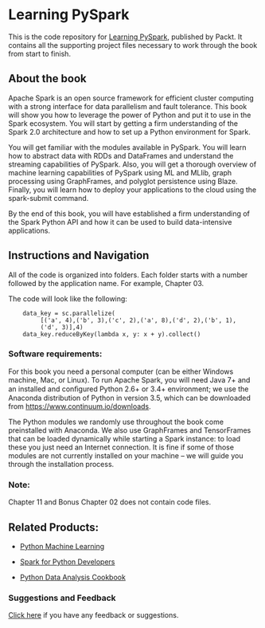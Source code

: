 # Learning PySpark
This is the code repository for [Learning PySpark](https://www.packtpub.com/big-data-and-business-intelligence/learning-pyspark?utm_source=github&utm_medium=repository&utm_content=9781786463708), published by Packt. It contains all the supporting project files necessary to work through the book from start to finish.

## About the book
Apache Spark is an open source framework for efficient cluster computing with a strong interface for data parallelism and fault tolerance. This book will show you how to leverage the power of Python and put it to use in the Spark ecosystem. You will start by getting a firm understanding of the Spark 2.0 architecture and how to set up a Python environment for Spark.

You will get familiar with the modules available in PySpark. You will learn how to abstract data with RDDs and DataFrames and understand the streaming capabilities of PySpark. Also, you will get a thorough overview of machine learning capabilities of PySpark using ML and MLlib, graph processing using GraphFrames, and polyglot persistence using Blaze. Finally, you will learn how to deploy your applications to the cloud using the spark-submit command.

By the end of this book, you will have established a firm understanding of the Spark Python API and how it can be used to build data-intensive applications.

## Instructions and Navigation
All of the code is organized into folders. Each folder starts with a number followed by the application name. For example, Chapter 03.

The code will look like the following:
          
        data_key = sc.parallelize( 
             [('a', 4),('b', 3),('c', 2),('a', 8),('d', 2),('b', 1), 
             ('d', 3)],4) 
        data_key.reduceByKey(lambda x, y: x + y).collect() 

### Software requirements:
For this book you need a personal computer (can be either Windows machine, Mac, or Linux). To run Apache Spark, you will need Java 7+ and an installed and conﬁgured Python 2.6+ or 3.4+ environment; we use the Anaconda distribution of Python in version 3.5, which can be downloaded from https://www.continuum.io/downloads. 

The Python modules we randomly use throughout the book come preinstalled with Anaconda. We also use GraphFrames and TensorFrames that can be loaded dynamically while starting a Spark instance: to load these you just need an Internet connection. It is fine if some of those modules are not currently installed on your machine – we will guide you through the installation process. 

### Note:
Chapter 11 and Bonus Chapter 02 does not contain code files.

## Related Products:
* [Python Machine Learning](https://www.packtpub.com/big-data-and-business-intelligence/python-machine-learning?utm_source=github&utm_medium=repository&utm_content=9781783555130)

* [Spark for Python Developers](https://www.packtpub.com/big-data-and-business-intelligence/spark-python-developers?utm_source=github&utm_medium=repository&utm_content=9781784399696)

* [Python Data Analysis Cookbook](https://www.packtpub.com/big-data-and-business-intelligence/python-data-analysis-cookbook?utm_source=github&utm_medium=repository&utm_content=9781785282287)

### Suggestions and Feedback
[Click here](https://docs.google.com/forms/d/e/1FAIpQLSe5qwunkGf6PUvzPirPDtuy1Du5Rlzew23UBp2S-P3wB-GcwQ/viewform) if you have any feedback or suggestions.


